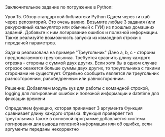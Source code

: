 Заключительное задание по погружение в Python:

Урок 15. Обзор стандартной библиотеки Python
Сдаем через гитхаб через репозиторий. Это очень важно.
Возьмите любые 3 задания (или рекурсивный калькулятор или обычный с ГУИ) из прошлых домашних заданий.
Добавьте к ним логирование ошибок и полезной информации. Также реализуйте возможность запуска из командной строки с передачей параметров.

Задача реализована на примере "Треугольник"
Дано a, b, c - стороны предполагаемого треугольника.
Требуется сравнить длину каждого отрезка - стороны с суммой двух других.
Если хотя бы в одном случае отрезок окажется больше суммы двух других, то треугольника с такими сторонами не существует.
Отдельно сообщить является ли треугольник разносторонним, равобедренным или равносторонним.

Решение:
Добавляем модуль sys для работы с командной строкой, 
logging для логирования ошибок и полезной информации и
datetime для фиксации времени

Определяем функцию, которая принимает 3 аргумента
Функция сравнивает длину каждого отрезка.
Функция проверяет тип треугольника
Также в основной программе добавляется система логирования для вывода полезной информации или об ошибке, если аргументы переданы некорректно
